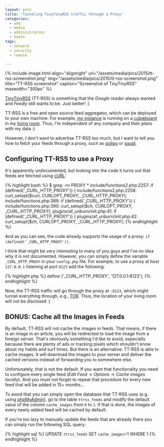 ```yaml
---
layout: post
title: 'Tunneling TinyTinyRSS traffic through a Proxy'
categories:
  - web
  - media
  - administration
  - howto
tags:
  - network
  - security
  - remote

---
```

{% include image.html align="alignright" url="/assets/media/pics/2015/tt-rss-screenshot.png" img="/assets/media/pics/2015/tt-rss-screenshot.png" title="TT-RSS screenshot" caption="Screenshot of TinyTinyRSS" maxwidth="300px" %}

[TinyTinyRSS](http://tt-rss.org/) (TT-RSS) is something that the *Google reader* always wanted and *Feedly* still wants to be. Just better! :)


TT-RSS is a free and open source feed aggregator, which can be deployed to your own machine. For example, [my instance](https://rss.lesscomplex.org) is running on a [cubieboard](http://cubieboard.org/) in my [living room](http://lesscomplex.org).
Thus, I'm independent of any company and their plans with my data :)

However, I don't want to advertise TT-RSS too much, but I want to tell you how to fetch your feeds through a proxy, such as [polipo](http://www.pps.univ-paris-diderot.fr/~jch/software/polipo/) or [squid](http://www.squid-cache.org/).


## Configuring TT-RSS to use a Proxy

It's apparently undocumented, but looking into the code it turns out that feeds are fetched using [cURL](http://php.net/manual/en/book.curl.php):

{% highlight bash %}
$ grep -rn PROXY *
include/functions2.php:2257:            if (defined('_CURL_HTTP_PROXY')) {
include/functions2.php:2258:                    curl_setopt($curl, CURLOPT_PROXY, _CURL_HTTP_PROXY);
include/functions.php:389:                      if (defined('_CURL_HTTP_PROXY')) {
include/functions.php:390:                              curl_setopt($ch, CURLOPT_PROXY, _CURL_HTTP_PROXY);
plugins/af_unburn/init.php:41:                          if (defined('_CURL_HTTP_PROXY')) {
plugins/af_unburn/init.php:42:                                  curl_setopt($ch, CURLOPT_PROXY, _CURL_HTTP_PROXY);
{% endhighlight %}

And as you can see, the code already supports the usage of a proxy: `if (defined('_CURL_HTTP_PROXY'))`.

I think that might be very interesting to many of you guys and I've no idea why it is not documented. However, you can simply define the variable `_CURL_HTTP_PROXY` in your `config.php` file. For example, to use a proxy at host `127.0.0.1` listening at port `8123` add the following:

{% highlight php %}
define ('_CURL_HTTP_PROXY', '127.0.0.1:8123');
{% endhighlight %}

Now, the TT-RSS traffic will go through the proxy at `:8123`, which might tunnel everything through, e.g., [TOR](https://www.torproject.org/). Thus, the location of your living room will not be disclosed :)

## BONUS: Cache all the Images in Feeds

By default, TT-RSS will not cache the images in feeds. That means, if there is an image in an article, you will be redirected to load the image from a foreign server. That's obviously something I'd like to avoid, especially because there are plenty of ads or tracking pixels which shouldn't know about my habits and surf times. But there is an alternative: TT-RSS is able to cache images. It will download the images to your server and deliver the cached versions instead of forwarding 
you to somewhere else.

Unfortunately, that is not the default. If you want that functionality you need to configure every single feed (*Edit Feed* &rarr; *Options* &rarr; *Cache images locally*). And you must not forget to repeat that procedure for every new feed that will be added in 15+ months...

To avoid that you can simply open the database that TT-RSS uses (e.g. using [phpMyAdmin](http://www.phpmyadmin.net/)), go to the table `ttrss_feeds` and modify the default value of the column `cache_images` from `0` to `1`. If that is done, the images of every newly added feed will be cached by default.

If you're too lazy to manually update the feeds that are already there you can simply run the following SQL query:

{% highlight sql %}
UPDATE `ttrss_feeds` SET `cache_images`=1 WHERE 1
{% endhighlight %}

